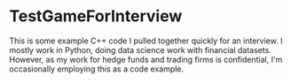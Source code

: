 # TestGameForInterview
This is some example C++ code I pulled together quickly for an interview.
I mostly work in Python, doing data science work with financial datasets. However, as my work for hedge funds and trading firms is confidential, I'm occasionally employing this as a code example.
